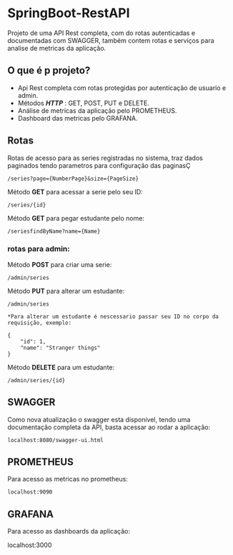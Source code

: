 # SpringBoot-RestAPI

Projeto de uma API Rest completa, com do rotas autenticadas e documentadas com SWAGGER, também contem rotas e serviços para analise de metricas da aplicação.

## O que é p projeto?
    
- Api Rest completa com rotas protegidas por autenticação de usuario e admin.
- Métodos _**HTTP**_ : GET, POST, PUT e DELETE.
- Análise de metricas da aplicação pelo PROMETHEUS.
- Dashboard das metricas pelo GRAFANA.

## Rotas 

Rotas de acesso para as series registradas no sistema, traz dados paginados tendo parametros para configuração das paginasÇ

    /series?page={NumberPage}&size={PageSize}

Método **GET** para acessar a serie pelo seu ID: 
    
    /series/{id}

Método **GET** para pegar estudante pelo nome:

    /seriesfindByName?name={Name}

### rotas para admin:

Método **POST** para criar uma serie:

    /admin/series

Método **PUT** para alterar um estudante: 

    /admin/series
 
    *Para alterar um estudante é nescessario passar seu ID no corpo da requisição, exemplo:

    {
        "id": 1,
        "name": "Stranger things"
    }

Método **DELETE** para um estudante:

    /admin/series/{id}
    
    
## SWAGGER
 
Como nova atualização o swagger esta disponivel, tendo uma documentação completa da API, basta acessar ao rodar a aplicação:

    localhost:8080/swagger-ui.html
 
## PROMETHEUS

Para acesso as metricas no prometheus:

    localhost:9090
    
## GRAFANA

Para acesso as dashboards da aplicação:

  localhost:3000
